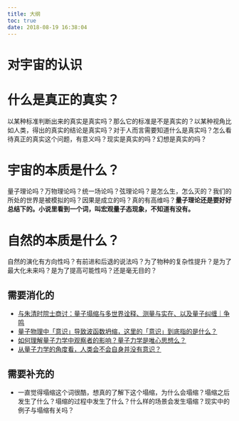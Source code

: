 ```yaml
---
title: 大纲
toc: true
date: 2018-08-19 16:38:04
---
```

# 对宇宙的认识

# 什么是真正的真实？

以某种标准判断出来的真实是真实吗？那么它的标准是不是真实的？以某种视角比如人类，得出的真实的结论是真实吗？对于人而言需要知道什么是真实吗？怎么看待真正的真实这个问题，有意义吗？现实是真实的吗？幻想是真实的吗？

# 宇宙的本质是什么？

量子理论吗？万物理论吗？统一场论吗？弦理论吗？是怎么生，怎么灭的？我们的所处的世界是被模拟的吗？因果是成立的吗？真的有高维吗？**量子理论还是要好好总结下的。小说里看到一个词，叫宏观量子态现象，不知道有没有。**

# 自然的本质是什么？


自然的演化有方向性吗？有前进和后退的说法吗？为了物种的复杂性提升？是为了最大化未来吗？是为了提高可能性吗？还是毫无目的？



## 需要消化的

- [与朱清时院士商讨：量子塌缩与多世界诠释、测量与实在、以及量子纠缠｜争鸣](https://zhuanlan.zhihu.com/p/26978028)
- [量子物理中「意识」导致波函数坍缩，这里的「意识」到底指的是什么？](https://www.zhihu.com/question/19708569)
- [如何理解量子力学中观察者的影响？量子力学是唯心思想么？](https://www.zhihu.com/question/20381480)
- [从量子力学的角度看，人类会不会自身并没有意识？](https://www.zhihu.com/question/265828285)



## 需要补充的

- 一直觉得塌缩这个词很酷，想真的了解下这个塌缩，为什么会塌缩？塌缩之后发生了什么？塌缩的过程中发生了什么？什么样的场景会发生塌缩？现实中的例子与塌缩有关吗？
